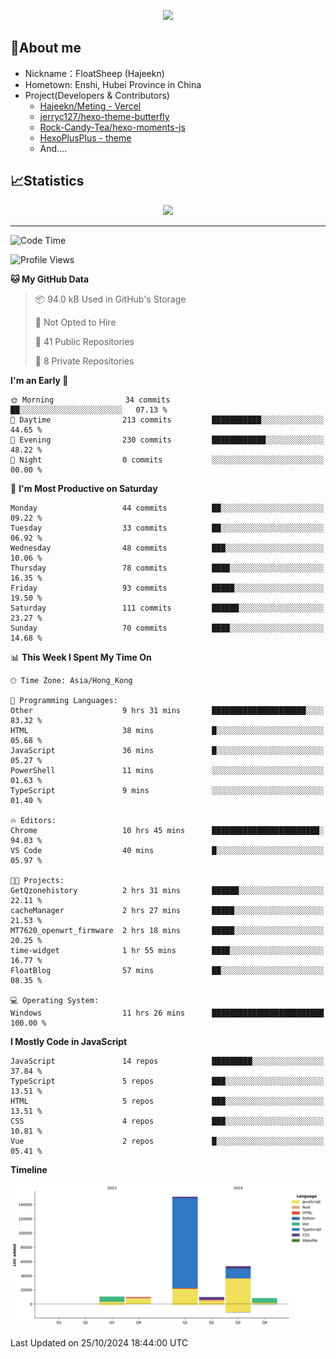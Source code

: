 <p align="center">
   <a href="https://git.io/typing-svg"><img src="https://readme-typing-svg.demolab.com?font=Fira+Code&pause=1000&color=F7DD11&center=true&vCenter=true&width=435&lines=Floating+in+the+clouds~;I'm+glad+to+meet+you+again" /></a>
</p>

## 🥱About me

- Nickname：FloatSheep (Hajeekn)
- Hometown: Enshi, Hubei Province in China
- Project(Developers & Contributors)
   - [Hajeekn/Meting - Vercel](https://github.com/hajeekn/vercel-meting)
   - [jerryc127/hexo-theme-butterfly](https://github.com/jerryc127/hexo-theme-butterfly)
   - [Rock-Candy-Tea/hexo-moments-js](https://github.com/Rock-Candy-Tea/hexo-moments-js)
   - [HexoPlusPlus - theme](https://github.com/HexoPlusPlus/HexoPlusPlus)
   - And....


## 📈Statistics

<div align="center">
<img src="https://github-readme-stats-git-masterrstaa-rickstaa.vercel.app/api?username=FloatSheep" />
</div>

---

<!--START_SECTION:waka-->
![Code Time](http://img.shields.io/badge/Code%20Time-234%20hrs%2046%20mins-blue)

![Profile Views](http://img.shields.io/badge/Profile%20Views-1-blue)

**🐱 My GitHub Data** 

> 📦 94.0 kB Used in GitHub's Storage 
 > 
> 🚫 Not Opted to Hire
 > 
> 📜 41 Public Repositories 
 > 
> 🔑 8 Private Repositories 
 > 
**I'm an Early 🐤** 

```text
🌞 Morning                34 commits          ██░░░░░░░░░░░░░░░░░░░░░░░   07.13 % 
🌆 Daytime                213 commits         ███████████░░░░░░░░░░░░░░   44.65 % 
🌃 Evening                230 commits         ████████████░░░░░░░░░░░░░   48.22 % 
🌙 Night                  0 commits           ░░░░░░░░░░░░░░░░░░░░░░░░░   00.00 % 
```
📅 **I'm Most Productive on Saturday** 

```text
Monday                   44 commits          ██░░░░░░░░░░░░░░░░░░░░░░░   09.22 % 
Tuesday                  33 commits          ██░░░░░░░░░░░░░░░░░░░░░░░   06.92 % 
Wednesday                48 commits          ███░░░░░░░░░░░░░░░░░░░░░░   10.06 % 
Thursday                 78 commits          ████░░░░░░░░░░░░░░░░░░░░░   16.35 % 
Friday                   93 commits          █████░░░░░░░░░░░░░░░░░░░░   19.50 % 
Saturday                 111 commits         ██████░░░░░░░░░░░░░░░░░░░   23.27 % 
Sunday                   70 commits          ████░░░░░░░░░░░░░░░░░░░░░   14.68 % 
```


📊 **This Week I Spent My Time On** 

```text
🕑︎ Time Zone: Asia/Hong_Kong

💬 Programming Languages: 
Other                    9 hrs 31 mins       █████████████████████░░░░   83.32 % 
HTML                     38 mins             █░░░░░░░░░░░░░░░░░░░░░░░░   05.68 % 
JavaScript               36 mins             █░░░░░░░░░░░░░░░░░░░░░░░░   05.27 % 
PowerShell               11 mins             ░░░░░░░░░░░░░░░░░░░░░░░░░   01.63 % 
TypeScript               9 mins              ░░░░░░░░░░░░░░░░░░░░░░░░░   01.40 % 

🔥 Editors: 
Chrome                   10 hrs 45 mins      ████████████████████████░   94.03 % 
VS Code                  40 mins             █░░░░░░░░░░░░░░░░░░░░░░░░   05.97 % 

🐱‍💻 Projects: 
GetQzonehistory          2 hrs 31 mins       ██████░░░░░░░░░░░░░░░░░░░   22.11 % 
cacheManager             2 hrs 27 mins       █████░░░░░░░░░░░░░░░░░░░░   21.53 % 
MT7620_openwrt_firmware  2 hrs 18 mins       █████░░░░░░░░░░░░░░░░░░░░   20.25 % 
time-widget              1 hr 55 mins        ████░░░░░░░░░░░░░░░░░░░░░   16.77 % 
FloatBlog                57 mins             ██░░░░░░░░░░░░░░░░░░░░░░░   08.35 % 

💻 Operating System: 
Windows                  11 hrs 26 mins      █████████████████████████   100.00 % 
```

**I Mostly Code in JavaScript** 

```text
JavaScript               14 repos            █████████░░░░░░░░░░░░░░░░   37.84 % 
TypeScript               5 repos             ███░░░░░░░░░░░░░░░░░░░░░░   13.51 % 
HTML                     5 repos             ███░░░░░░░░░░░░░░░░░░░░░░   13.51 % 
CSS                      4 repos             ███░░░░░░░░░░░░░░░░░░░░░░   10.81 % 
Vue                      2 repos             █░░░░░░░░░░░░░░░░░░░░░░░░   05.41 % 
```



**Timeline**

![Lines of Code chart](https://raw.githubusercontent.com/FloatSheep/FloatSheep/main/assets/bar_graph.png)


 Last Updated on 25/10/2024 18:44:00 UTC
<!--END_SECTION:waka-->


